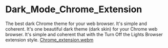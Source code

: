 # Dark_Mode_Chrome_Extension
The best dark Chrome theme for your web browser. It's simple and coherent. It's one beautiful dark theme (dark skin) for your Chrome web browser. It's simple and coherent that with the Turn Off the Lights Browser extension style.
[Chrome_extension.webm](https://user-images.githubusercontent.com/72028899/228559422-ccd9a482-e962-4ca3-ba6e-6cc5bdd41eb6.webm)
